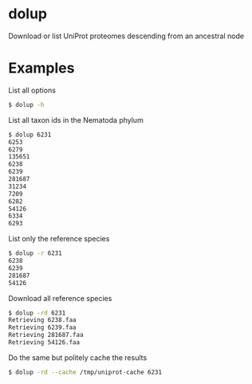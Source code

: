 dolup
=====

Download or list UniProt proteomes descending from an ancestral node

Examples
========

List all options
```bash
$ dolup -h
```

List all taxon ids in the Nematoda phylum

```bash
$ dolup 6231
6253
6279
135651
6238
6239
281687
31234
7209
6282
54126
6334
6293
```

List only the reference species
```bash
$ dolup -r 6231
6238
6239
281687
54126
```

Download all reference species
```bash
$ dolup -rd 6231
Retrieving 6238.faa
Retrieving 6239.faa
Retrieving 281687.faa
Retrieving 54126.faa
```

Do the same but politely cache the results
```bash
$ dolup -rd --cache /tmp/uniprot-cache 6231
```
